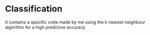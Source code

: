 # Classification
It contains a specific code made by me using the k nearest neighbour algorithm for  a high predictive accuracy
